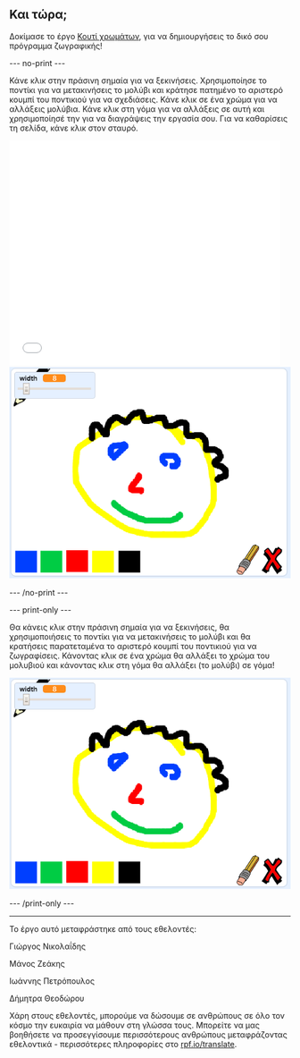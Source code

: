 ## Και τώρα;

Δοκίμασε το έργο [Κουτί χρωμάτων](https://projects.raspberrypi.org/el-GR/projects/paint-box?utm_source=pathway&utm_medium=whatnext&utm_campaign=projects), για να δημιουργήσεις το δικό σου πρόγραμμα ζωγραφικής!

--- no-print ---

Κάνε κλικ στην πράσινη σημαία για να ξεκινήσεις. Χρησιμοποίησε το ποντίκι για να μετακινήσεις το μολύβι και κράτησε πατημένο το αριστερό κουμπί του ποντικιού για να σχεδιάσεις. Κάνε κλικ σε ένα χρώμα για να αλλάξεις μολύβια. Κάνε κλικ στη γόμα για να αλλάξεις σε αυτή και χρησιμοποίησέ την για να διαγράψεις την εργασία σου. Για να καθαρίσεις τη σελίδα, κάνε κλικ στον σταυρό.

<div class="scratch-preview">
  <iframe allowtransparency="true" width="485" height="402" src="//scratch.mit.edu/projects/embed/267243161/?autostart=false" frameborder="0" scrolling="no"></iframe>
  <img src="images/paint-box-showcase.png">
</div>

--- /no-print ---

--- print-only ---

Θα κάνεις κλικ στην πράσινη σημαία για να ξεκινήσεις, θα χρησιμοποιήσεις το ποντίκι για να μετακινήσεις το μολύβι και θα κρατήσεις παρατεταμένα το αριστερό κουμπί του ποντικιού για να ζωγραφίσεις. Κάνοντας κλικ σε ένα χρώμα θα αλλάξει το χρώμα του μολυβιού και κάνοντας κλικ στη γόμα θα αλλάξει (το μολύβι) σε γόμα!

![showcase](images/paint-box-showcase.png)

--- /print-only ---

***

Το έργο αυτό μεταφράστηκε από τους εθελοντές:

Γιώργος Νικολαΐδης

Μάνος Ζεάκης

Ιωάννης Πετρόπουλος

Δήμητρα Θεοδώρου

Χάρη στους εθελοντές, μπορούμε να δώσουμε σε ανθρώπους σε όλο τον κόσμο την ευκαιρία να μάθουν στη γλώσσα τους. Μπορείτε να μας βοηθήσετε να προσεγγίσουμε περισσότερους ανθρώπους μεταφράζοντας εθελοντικά - περισσότερες πληροφορίες στο [rpf.io/translate](https://rpf.io/translate).